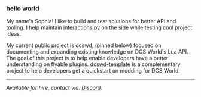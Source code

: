 ### hello world

My name's Sophia! I like to build and test solutions for better API and tooling. I help maintain
[interactions.py](https://github.com/interactions-py) on the side while testing cool project ideas.

My current public project is [dcswd](https://github.com/filiastra/dcswd), (pinned below) focused
on documenting and expanding existing knowledge on DCS World's Lua API. The goal of this project is to
help enable developers have a better understanding on flyable plugins.
[dcswd-template](https://github.com/filiastra/dcswd-template) is a complementary project to help
developers get a quickstart on modding for DCS World.

---

*Available for hire, contact via. [Discord](https://discord.com/users/242351388137488384).*
